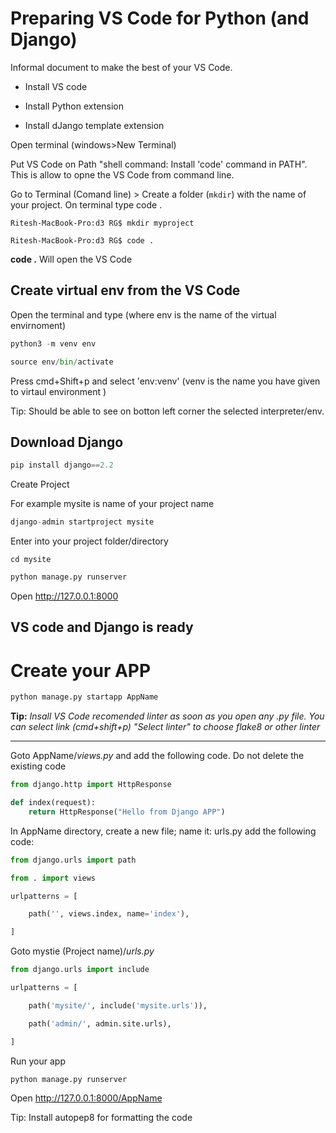 # **Preparing VS Code for Python (and Django)**

Informal document to make the best of your VS Code. 

- Install VS code
- Install Python extension

- Install dJango template extension


Open terminal (windows>New Terminal)

Put VS Code on Path "shell command: Install 'code' command in PATH". This is allow to opne the VS Code from command line. 

Go to Terminal (Comand line) > Create a folder (`mkdir`) with the name of your project. On terminal type code .

`Ritesh-MacBook-Pro:d3 RG$ mkdir myproject`

`Ritesh-MacBook-Pro:d3 RG$ code .`

**code .** Will open the VS Code 



## **Create virtual env from the VS Code**

Open the terminal and type (where env is the name of the virtual envirnoment) 

```python
python3 -m venv env

source env/bin/activate
```

Press cmd+Shift+p and select 'env:venv' (venv is the name you have given to virtaul environment )

Tip: Should be able to see on botton left corner the selected interpreter/env. 

## **Download Django** 

```python
pip install django==2.2
```

Create Project

For example mysite is name of your project name

```python
django-admin startproject mysite 
```

Enter into your project folder/directory

`cd mysite`

```python
python manage.py runserver
```

Open http://127.0.0.1:8000

## **VS code and Django is ready** 



# Create your APP 

```python
python manage.py startapp AppName
```

**Tip:** *Insall VS Code recomended linter as soon as you open any .py file. You can select link (cmd+shift+p) "Select linter" to choose flake8 or other linter*

------

Goto AppName/*views.py* and add the following code. Do not delete the existing code

```python
from django.http import HttpResponse

def index(request):
    return HttpResponse("Hello from Django APP")
```

In AppName directory, create a new file; name it: urls.py add the following code:

```python
from django.urls import path

from . import views

urlpatterns = [

​    path('', views.index, name='index'),

]
```

Goto mystie (Project name)/*urls.py*

```python
from django.urls import include

urlpatterns = [

​    path('mysite/', include('mysite.urls')),

​    path('admin/', admin.site.urls),

]
```



Run your app

```python
python manage.py runserver
```

Open http://127.0.0.1:8000/AppName



Tip: Install autopep8 for formatting the code





